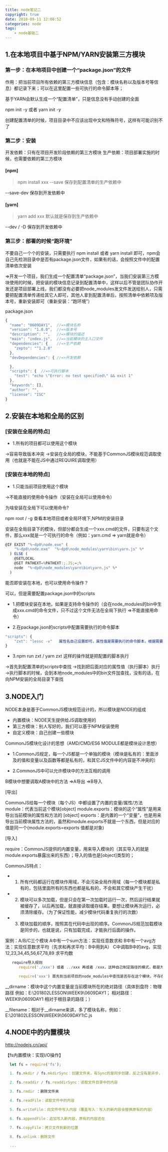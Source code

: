 ```yaml
---
title: node笔记二
copyright: true
date: 2018-09-11 12:08:52
categories: node
tags:
    - node基础二
---
```


## 1.在本地项目中基于NPM/YARN安装第三方模块

### 第一步：在本地项目中创建一个“package.json”的文件

作用：把当前项目所有依赖的第三方模块信息（包含：模块名称以及版本号等信息）都记录下来；可以在这里配置一些可执行的命令脚本等；

基于YARN会默认生成一个“配置清单”，只是信息没有手动创建的全面

npm init -y 或者 yarn init -y

创建配置清单的时候，项目目录中不应该出现中文和特殊符号，这样有可能识别不了

### 第二步：安装
开发依赖：只有在项目开发阶段依赖的第三方模块
生产依赖：项目部署实施的时候，也需要依赖的第三方模块

#### [npm]

> npm install xxx --save  保存到配置清单的生产依赖中

--save-dev  保存到开发依赖中

#### [yarn]
> yarn add xxx 默认就是保存到生产依赖中

 --dev / -D  保存到开发依赖中

### 第三步：部署的时候“跑环境”

不要自己一个个的安装，只需要执行 npm install 或者 yarn install 即可，npm会自己先检测目录中是否有package.json文件，如果有的话，会按照文件中的配置清单依次安装

=>开发一个项目，我们生成一个配置清单“package.json”，当我们安装第三方模块使用的时候，把安装的模块信息记录到配置清单中，这样以后不管是团队协作开发还是项目部署上线，我们都没有必要把node_modules发文件发送给别人，只需要把配置清单传递给其它人即可，其他人拿到配置清单后，按照清单中依赖项及版本号，重新安装即可（重新安装：“跑环境”）


package.json

```javascript
{
  "name": "0609DAY1",  //=>模块名称
  "version": "1.0.0",  //=>版本号
  "description": "",   //=>模块的描述
  "main": "index.js",  //=>当前模块的主入口文件
  "dependencies": {    //=>生产依赖
    "zepto": "^1.2.0"
  },
  "devDependencies": { //=>开发依赖

  },
  "scripts": {  //=>可执行脚本
    "test": "echo \"Error: no test specified\" && exit 1"
  },
  "keywords": [],
  "author": "",
  "license": "ISC"
}
```

## 2.安装在本地和全局的区别

### [安装在全局的特点]

- 1.所有的项目都可以使用这个模块
    
->容易导致版本冲突
->安装在全局的模块，不能基于CommonJS模块规范调取使用（也就是不能在JS中通过REQUIRE调取使用）

### [安装在本地的特点]
- 1.只能当前项目使用这个模块
     
->不能直接的使用命令操作（安装在全局可以使用命令）


为啥安装在全局下可以使用命令?
   
npm root / -g  查看本地项目或者全局环境下,NPM的安装目录

安装在全局目录下的模块，但部分都会生成一个xxx.cmd的文件，只要有这个文件，那么xxx就是一个可执行的命令（例如：yarn.cmd => yarn就是命令）

```javascript
@IF EXIST "%~dp0\node.exe" (
    "%~dp0\node.exe"  "%~dp0\node_modules\yarn\bin\yarn.js" %*
  ) ELSE (
    @SETLOCAL
    @SET PATHEXT=%PATHEXT:;.JS;=;%
    node  "%~dp0\node_modules\yarn\bin\yarn.js" %*
  )
```  

能否即安装在本地，也可以使用命令操作？

可以，但是需要配置package.json中的scripts

- 1.把模块安装在本地，如果是支持命令操作的（会在node_modules的bin中生成xxx.cmd的命令文件，只不过这个文件无法在全局下执行 =>不能直接用命令）

- 2.在package.json的scripts中配置需要执行的命令脚本
     
```javascript     
"scripts": {
    "zxt": "lessc -v"   属性名自己设置即可，属性值是需要执行的命令脚本，根据需要自己编写(可以配置很多命令的)
}
```

- 3.npm run zxt / yarn zxt 这样的操作就是把配置的脚本执行

->首先到配置清单的scripts中查找
->找到把后面对应的属性值（执行脚本）执行
->执行脚本的时候，会到本地node_modules中的bin文件加查找，没有的话，在向NPM安装的全局目录下查找


## 3.NODE入门
NODE本身是基于CommonJS模块规范设计的，所以模块是NODE的组成
 
- 内置模块：NODE天生提供给JS调取使用的
- 第三方模块：别人写好的，我们可以基于NPM安装使用
- 自定义模块：自己创建一些模块

CommonJS模块化设计的思想（AMD/CMD/ES6 MODULE都是模块设计思想）

- 1.CommonJS规定，每一个JS都是一个单独的模块（模块是私有的：里面涉及的值和变量以及函数等都是私有的，和其它JS文件中的内容是不冲突的）

- 2.CommonJS中可以允许模块中的方法互相的调用

B模块中想要调取A模块中的方法
=>A导出
=>B导入

[导出]

CommonJS给每一个模块（每个JS）中都设置了内置的变量/属性/方法
module：代表当前这个模块[object]
module.exports：模块的这个“属性”是用来导出当前模块的属性和方法的 [object]
exports：是内置的一个“变量”，也是用来导出当前模块属性方法的，虽然和module.exports不就是一个东西，但是对应的值是同一个(module.exports=exports 值都是对象)

[导入]

require：CommonJS提供的内置变量，用来导入模块的（其实导入的就是module.exports暴露出来的东西）；导入的值也是[object]类型的；

CommonJS特点：

- 1. 所有代码都运行在模块作用域，不会污染全局作用域（每一个模块都是私有的，包括里面所有的东西也都是私有的，不会和其它模块产生干扰）

- 2. 模块可以多次加载，但是只会在第一次加载时运行一次，然后运行结果就被缓存了，以后再加载，就直接读取缓存结果。要想让模块再次运行，必须清除缓存。（为了保证性能，减少模块代码重复执行的次数）

- 3. 模块加载的顺序，按照其在代码中出现的顺序。CommonJS规范加载模块是同步的，也就是说，只有加载完成，才能执行后面的操作。


案例：A/B/C三个模块
   A中有一个sum方法：实现任意数求和
   B中有一个avg方法：实现任意数求平均（先求和再求平均：B中用到A）
   C中调取B中的avg，实现 12,23,34,45,56,67,78,89 求平均数

```javascript
   require导入规则
      require('./xxx') 或者 ../xxx 再或者 /xxx，这种自己制定路径的模式，都是为了导入自定义的模块，换句话说，想要导入自定义的模块，必须加路径

      require('xxx') 首先到当前项目的node_modules中查找是否存在这个模块，不存在找node提供的内置模块（导入第三方或者内置的）
 ```

 __dirname：模块中这个内置变量是当前模块所在的绝对路径（具体到盘符：物理路径 例如：E:\201802LESSON\WEEK9\0609DAY1； 相对路径：WEEK9\0609DAY1 相对于根目录的路径；）

 __filename：相对于__dirname来讲，多了模块名称，例如：E:\201802LESSON\WEEK9\0609DAY1\C.js

## 4.NODE中的内置模块
  http://nodejs.cn/api/

  【fs内置模块：实现I/O操作】

  ```javascript
    let fs = require('fs');

    1. fs.mkdir / fs.mkdirSync：创建文件夹，有Sync的是同步创建，反之没有是异步，想要实现无阻塞的I/O操作，我们一般都是用异步操作完成要处理的事情

    2. fs.readdir / fs.readdirSync：读取文件目录中的内容

    3. fs.rmdir ：删除文件夹

    4. fs.readFile：读取文件中的内容

    5. fs.writeFile：向文件中写入内容（覆盖写入：写入的新内容会替换原有的内容）

    6. fs.appendFile：追加写入新内容，原有的内容还在

    7. fs.copyFile：拷贝文件到新的位置

    8. fs.unlink：删除文件

    ...
  ```

